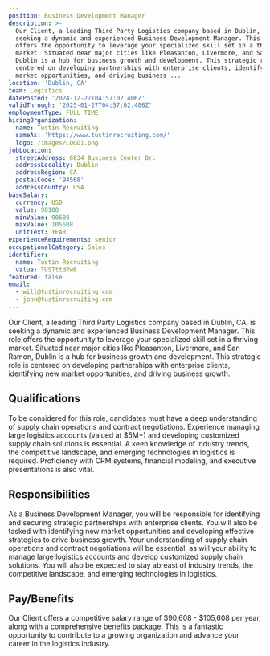 ```yaml
---
position: Business Development Manager
description: >-
  Our Client, a leading Third Party Logistics company based in Dublin, CA, is
  seeking a dynamic and experienced Business Development Manager. This role
  offers the opportunity to leverage your specialized skill set in a thriving
  market. Situated near major cities like Pleasanton, Livermore, and San Ramon,
  Dublin is a hub for business growth and development. This strategic role is
  centered on developing partnerships with enterprise clients, identifying new
  market opportunities, and driving business ...
location: 'Dublin, CA'
team: Logistics
datePosted: '2024-12-27T04:57:02.406Z'
validThrough: '2025-01-27T04:57:02.406Z'
employmentType: FULL_TIME
hiringOrganization:
  name: Tustin Recruiting
  sameAs: 'https://www.tustinrecruiting.com/'
  logo: /images/LOGO1.png
jobLocation:
  streetAddress: 6834 Business Center Dr.
  addressLocality: Dublin
  addressRegion: CA
  postalCode: '94568'
  addressCountry: USA
baseSalary:
  currency: USD
  value: 98108
  minValue: 90608
  maxValue: 105608
  unitText: YEAR
experienceRequirements: senior
occupationalCategory: Sales
identifier:
  name: Tustin Recruiting
  value: TUSTttd7w6
featured: false
email:
  - will@tustinrecruiting.com
  - john@tustinrecruiting.com
---
```




Our Client, a leading Third Party Logistics company based in Dublin, CA, is seeking a dynamic and experienced Business Development Manager. This role offers the opportunity to leverage your specialized skill set in a thriving market. Situated near major cities like Pleasanton, Livermore, and San Ramon, Dublin is a hub for business growth and development. This strategic role is centered on developing partnerships with enterprise clients, identifying new market opportunities, and driving business growth.

## Qualifications
To be considered for this role, candidates must have a deep understanding of supply chain operations and contract negotiations. Experience managing large logistics accounts (valued at $5M+) and developing customized supply chain solutions is essential. A keen knowledge of industry trends, the competitive landscape, and emerging technologies in logistics is required. Proficiency with CRM systems, financial modeling, and executive presentations is also vital.

## Responsibilities
As a Business Development Manager, you will be responsible for identifying and securing strategic partnerships with enterprise clients. You will also be tasked with identifying new market opportunities and developing effective strategies to drive business growth. Your understanding of supply chain operations and contract negotiations will be essential, as will your ability to manage large logistics accounts and develop customized supply chain solutions. You will also be expected to stay abreast of industry trends, the competitive landscape, and emerging technologies in logistics.

## Pay/Benefits
Our Client offers a competitive salary range of $90,608 - $105,608 per year, along with a comprehensive benefits package. This is a fantastic opportunity to contribute to a growing organization and advance your career in the logistics industry.
